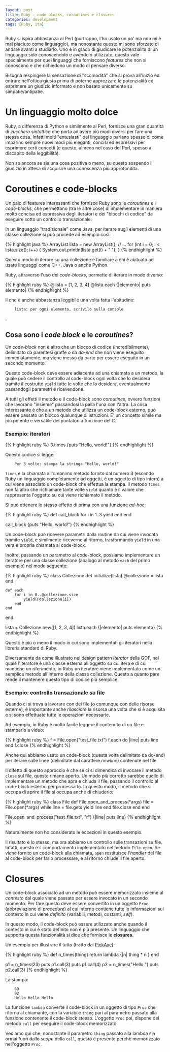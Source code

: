 ```yaml
---
layout: post
title: Ruby - code blocks, coroutines e closures
categories: development
tags: [Ruby, ita]
---
```


Ruby si ispira abbastanza al Perl (purtroppo, l'ho usato un po' ma non mi è mai piaciuto come linguaggio), ma nonostante questo mi sono sforzato di andare avanti a studiarlo. Uno è in grado di giudicare le potenzialità di un linguaggio solo conoscendolo e avendolo utilizzato, questo vale specialmente per quei linguaggi che forniscono *features* che non si conoscono e che richiedono un modo di pensare diverso. 

Bisogna respingere la sensazione di "scomodità" che si prova all'inizio ed entrare nell'ottica giusta prima di poterne apprezzare le potenzialità ed esprimere un giudizio informato e non basato unicamente su simpatie/antipatie.

# Un linguaggio molto dolce
Ruby, a differenza di Python e similmente al Perl, fornisce una gran quantità di *zucchero sintattico* che porta ad avere più modi diversi per fare una stessa cosa. Infatti molti "entusiasti" del linguaggio parlano spesso di come imparino sempre nuovi modi più eleganti, concisi ed espressivi per esprimere certi concetti (e questo, almeno nel caso del Perl, spesso a discapito della leggibilità).

Non so ancora se sia una cosa positiva o meno, su questo sospendo il giudizio in attesa di acquisire una conoscenza più approfondita.

# Coroutines e code-blocks
Un paio di features interessanti che fornisce Ruby sono le *coroutines* e i *code-blocks*, che permettono (tra le altre cose) di implementare in maniera molto concisa ed espressiva degli iteratori e dei "blocchi di codice" da eseguire sotto un controllo transazionale.

In un linguaggio "tradizionale" come Java, per iterare sugli elementi di una classe collezione si può procede ad esempio così:

{% highlight java %}
ArrayList<int> lista = new ArrayList<int>();
// ...
for (int i = 0; i < lista.size(); i++) {
	System.out.println(lista.get(i) + " ");
}
{% endhighlight %}

Questo modo di iterare su una collezione è familiare a chi è abituato ad usare linguaggi come C++, Java o anche Python.

Ruby, attraverso l'uso dei *code-blocks*, permette di iterare in modo diverso:

{% highlight ruby %}
@lista = [1, 2, 3, 4]
@lista.each {|elemento| puts elemento}
{% endhighlight %}

Il che è anche abbastanza leggibile una volta fatta l'abitudine:

		lista: per ogni elemento, scrivilo sulla console

.
## Cosa sono i *code block* e le *coroutines*?
Un *code-block* non è altro che un blocco di codice (incredibilmente), delimitato da parentesi graffe o da *do-end* che non viene eseguito immediatamente, ma viene messo da parte per essere eseguito in un secondo momento. 

Questo code-block deve essere adiacente ad una chiamata a un metodo, la quale può cedere il controllo al code-block ogni volta che lo desidera tramite il costrutto `yield` tutte le volte che lo desidera, eventualmente passandogli parametri e ricevendone.

A tutti gli effetti il metodo e il code-block sono *coroutines*, ovvero funzioni che lavorano "insieme" passandosi la palla l'una con l'altra. La cosa interessante è che a un metodo che utilizza un code-block esterno, può essere passato un blocco qualunque di istruzioni. E' un concetto simile ma più potente e versatile dei puntatori a funzione del C. 

### Esempio: iteratori
{% highlight ruby %}
3.times {puts "Hello, world!"}
{% endhighlight %}

Questo codice si legge:

		Per 3 volte: stampa la stringa "Hello, world!"

`times` è la chiamata all'omonimo metodo fornito dal numero 3 (essendo Ruby un linguaggio completamente ad oggetti, è un oggetto di tipo intero) a cui viene associato un code-block che effettua la stampa. Il metodo `times` non fa altro che richiamare tante volte `yield` quanto è il valore che rappresenta l'oggetto su cui viene richiamato il metodo.

Si può ottenere lo stesso effetto di prima con una funzione *ad-hoc*:

{% highlight ruby %}
def call_block
	for i in 1..3
		yield
	end
end

call_block {puts "Hello, world!"}
{% endhighlight %}

Un code-block può ricevere parametri dalla routine da cui viene invocata tramite `yield`, e similmente riceverne al ritorno, trasformando `yield` in una vera e propria chiamata al code-block.

Inoltre, passando un parametro al code-block, possiamo implementare un iteratore per una classe collezione (analogo al metodo `each` del primo esempio) nel modo seguente:

{% highlight ruby %}
class Collezione
	def initialize(lista)
		@collezione = lista
	end

	def each 
		for i in 0..@collezione.size
			yield(@collezione[i])
		end
	end
end

lista = Collezione.new([1, 2, 3, 4])
lista.each {|elemento| puts elemento}
{% endhighlight %} 

Questo è più o meno il modo in cui sono implementati gli iteratori nella libreria standard di Ruby.

Diversamente da come illustrato nel design pattern *Iterator* della GOF, nel quale l'iteratore è una classe esterna all'oggetto su cui itera e di cui mantiene un riferimento, in Ruby un iteratore viene implementato come un semplice metodo all'interno della classe collezione. Questo a quanto pare rende il mantenere questo tipo di codice più semplice.

### Esempio: controllo transazionale su file
Quando ci si trova a lavorare con dei file (o comunque con delle risorse esterne), è importante anche *rilasciare* la risorsa una volta che si è acquisita e si sono effettuate tutte le operazioni necessarie.

Ad esempio, in Ruby è molto facile leggere il contenuto di un file e stamparlo a video:

{% highlight ruby %}
f = File.open("test_file.txt")
f.each do |line|
	puts line
end
f.close
{% endhighlight %}

Anche qui abbiamo usato un code-block (questa volta delimitato da do-end) per iterare sulle linee (delimitate dal carattere *newline*) contenute nel file.

Il difetto di questo approccio è che se ci si dimendica di invocare il metodo `close` sul file, questo rimane aperto. Un modo più corretto sarebbe quello di implementare un metodo che apra e chiuda il file, passando il controllo al code-block esterno per processarlo. In questo modo, il metodo che si occupa di aprire il file si occupa anche di chiuderlo:

{% highlight ruby %}
class File
	def File.open_and_process(*args)
		file = File.open(*args)
		while line = file.gets
			yield line
		end
		file.close
	end
end

File.open_and_process("test_file.txt", "r") {|line| puts line}
{% endhighlight %}

Naturalmente non ho considerato le eccezioni in questo esempio.

Il risultato è lo stesso, ma ora abbiamo un controllo sulle transazioni su file. Infatti, questo è il comportamento implementato nel metodo `File.open`. Se viene fornito un code-block alla chiamata, `open` restituisce l'*handler* del file al code-block per farlo processare, e al ritorno chiude il file aperto. 

# Closures
Un code-block associato ad un metodo può essere memorizzato insieme al *contesto* dal quale viene passato per essere invocato in un secondo momento. Per fare questo deve essere convertito in un oggetto `Proc` (abbreviazione di *procedure*) al cui interno contiene tutte le informazioni sul contesto in cui viene *definito* (variabili, metodi, costanti, *self*).

In questo modo, il code-block può essere utilizzato anche quando il contesto in cui è stato definito non è più presente. Un linguaggio che supporta questa funzionalità si dice che fornisce le **closures**.

Un esempio per illustrare il tutto (tratto dal [PickAxe](https://rubycentral.com/pickaxe/tut_containers.html)):

{% highlight ruby %}
def n_times(thing)
  return lambda {|n| thing * n }
end

p1 = n_times(23)
puts p1.call(3)
puts p1.call(4)
p2 = n_times("Hello ")
puts p2.call(3)
{% endhighlight %}

La stampa:

		69
		92
		Hello Hello Hello 

La funzione `lambda` converte il code-block in un oggetto di tipo `Proc` che ritorna al chiamante, con la variabile `thing` pari al parametro passato alla funzione contenente il code-block stesso. L'oggetto `Proc` poi, dispone del metodo `call` per eseguire il code-block memorizzato. 

Vediamo qui che, nonostante il parametro `thing` passato alla lambda sia ormai fuori dallo *scope* della `call`, questo è presente perchè memorizzato nell'oggetto `Proc`.
